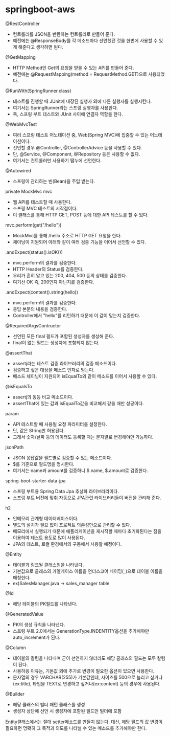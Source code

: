 # springboot-aws

@RestController   
- 컨트롤러를 JSON을 반환하는 컨트롤러로 만들어 준다.
- 예전에는 @ResponseBody를 각 메소드마다 선언했던 것을 한번에 사용할 수 있게 해준다고 생각하면 된다.   
   
@GetMapping
- HTTP Method인 Get의 요청을 받을 수 있는 API를 만들어 준다.
- 예전에는 @RequestMapping(method = RequestMethod.GET)으로 사용되었다.   
   
@RunWith(SpringRunner.class)   
- 테스트를 진행할 때 JUnit에 내장된 실행자 외에 다른 실행자를 실행시킨다.
- 여기서는 SpringRunner라는 스프링 실행자를 사용한다.
- 즉, 스프링 부트 테스트와 JUnit 사이에 연결자 역할을 한다.
   
@WebMvcTest   
- 여러 스프링 테스트 어노테이션 중, Web(Spring MVC)에 집중할 수 있는 어노테이션이다.
- 선언할 경우 @Controller, @ControllerAdvice 등을 사용할 수 있다.
- 단, @Service, @Component, @Repository 등은 사용할 수 없다.
- 여기서는 컨트롤러만 사용하기 땜누에 선언한다.
   
@Autowired
- 스프링이 관리하는 빈(Bean)을 주입 받는다.
   
private MockMvc mvc   
- 웹 API를 테스트할 때 사용한다.
- 스프링 MVC 테스트의 시작점이다.
- 이 클래스를 통해 HTTP GET, POST 등에 대한 API 테스트를 할 수 있다.   
   
mvc.perform(get("/hello"))   
- MockMvc를 통해 /hello 주소로 HTTP GET 요청을 한다.
- 체이닝이 지원되어 아래와 같이 여러 검증 기능을 이어서 선언할 수 있다.
   
.andExpect(status().isOK())
- mvc.perform의 결과를 검증한다.
- HTTP Header의 Status를 검증한다.
- 우리가 흔히 알고 있는 200, 404, 500 등의 상태를 검증한다.
- 여기선 OK 즉, 200인지 아닌지를 검증한다.
   
.andExpect(content().string(hello))   
- mvc.perform의 결과를 검증한다.
- 응답 본문의 내용을 검증한다.
- Controller에서 "hello"를 리턴하기 때문에 이 값이 맞는지 검증한다.
   
@RequiredArgsContructor
- 선언된 모든 final 필드가 포함된 생성자를 생성해 준다.
- final이 없는 필드는 생성자에 포함되지 않는다.
   
@assertThat    
- assertj라는 테스트 검증 라이브러리의 검증 메소드이다.
- 검증하고 싶은 대상을 메소드 인자로 받는다.
- 메소드 체이닝이 지원되어 isEqualTo와 같이 메소드를 이어서 사용할 수 있다.

@isEqualsTo   
- assertj의 동등 비교 메소드이다.
- assertThat에 있는 값과 isEqualTo값을 비교해서 같을 때만 성공이다.   
   
param
- API 테스트할 때 사용될 요청 파라미터를 설정한다.
- 단, 값은 String만 허용된다.
- 그래서 숫자/날짜 등의 데이터도 등록할 때는 문자열로 변경해야만 가능하다.
   
jsonPath   
- JSON 응답값을 필드별로 검증할 수 있는 메소드이다.
- $를 기준으로 필드명을 명시한다.
- 여기서는 name과 amount를 검증하니 $.name, $.amount로 검증한다.   
   
spring-boot-starter-data-jpa   
- 스프링 부트용 Spring Data Jpa 추상화 라이브러리이다.
- 스프링 부트 버전에 맞춰 자동으로 JPA관련 라이브러리들이 버전을 관리해 준다.   
   
h2   
- 인메모리 관계형 데이터베이스이다.
- 별도의 설치가 필요 없이 프로젝트 의존성만으로 관리할 수 있다.
- 메모리에서 실행되기 때문에 애플리케이션을 재시작할 때마다 초기화된다는 점을 이용하여 테스트 용도로 많이 사용된다.
- JPA의 테스트, 로컬 환경에서의 구동에서 사용할 예정이다.   
   
@Entity   
- 테이블과 링크될 클래스임을 나타낸다.
- 기본값으로 클래스의 카멜케이스 이름을 언더스코어 네이밍(\_)으로 테이블 이름을 매칭한다.
- ex)SalesManager.java -> sales_manager table
   
@Id   
- 해당 테이블의 PK필드를 나타낸다.
   
@GeneratedValue   
- PK의 생성 규칙을 나타낸다.
- 스프링 부트 2.0에서는 GenerationType.INDENTITY옵션을 추가해야만 auto_increment가 된다.
   
@Column   
- 테이블의 칼럼을 나타내며 굳이 선언하지 않더라도 해당 클래스의 필드는 모두 칼럼이 된다.
- 사용하응 이유는, 기본값 외에 추가로 변경이 필요한 옵션이 있으면 사용한다.
- 문자열의 경우 VARCHAR(255)가 기본값인데, 사이즈를 500으로 늘리고 싶거나(ex:title), 타입을 TEXT로 변경하고 싶거나(ex:content) 등의 경우에 사용된다.   
   
@Builder   
- 해당 클래스의 빌더 패턴 클래스를 생성
- 생성자 상단에 선언 시 생성자에 포함된 필드만 빌더에 포함   
   
Entity클래스에서는 절대 setter메소드를 만들지 않는다. 대신, 해당 필드의 값 변경이 필요하면 명확히 그 목적과 의도를 나타낼 수 있는 메소드를 추가해야만 한다.
